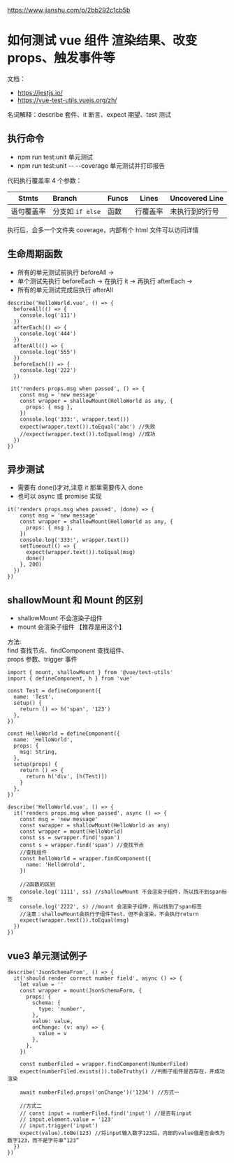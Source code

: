 https://www.jianshu.com/p/2bb292c1cb5b

# 如何测试 vue 组件 渲染结果、改变 props、触发事件等

文档：

- https://jestjs.io/
- https://vue-test-utils.vuejs.org/zh/

名词解释：describe 套件、it 断言、expect 期望、test 测试

## 执行命令

- npm run test:unit 单元测试
- npm run test:unit -- --coverage 单元测试并打印报告

代码执行覆盖率 4 个参数：

| Stmts      | Branch           | Funcs | Lines    | Uncovered Line |
| ---------- | :--------------- | ----- | -------- | -------------- |
| 语句覆盖率 | 分支如 `if else` | 函数  | 行覆盖率 | 未执行到的行号 |

执行后，会多一个文件夹 coverage，内部有个 html 文件可以访问详情

## 生命周期函数

- 所有的单元测试前执行 beforeAll ->
- 单个测试先执行 beforeEach -> 在执行 it -> 再执行 afterEach ->
- 所有的单元测试完成后执行 afterAll

```
describe('HelloWorld.vue', () => {
  beforeAll(() => {
    console.log('111')
  })
  afterEach(() => {
    console.log('444')
  })
  afterAll(() => {
    console.log('555')
  })
  beforeEach(() => {
    console.log('222')
  })

 it('renders props.msg when passed', () => {
    const msg = 'new message'
    const wrapper = shallowMount(HelloWorld as any, {
      props: { msg },
    })
    console.log('333:', wrapper.text())
    expect(wrapper.text()).toEqual('abc') //失败
    //expect(wrapper.text()).toEqual(msg) //成功
  })
})
```

## 异步测试

- 需要有 done()才对,注意 it 那里需要传入 done
- 也可以 async 或 promise 实现

```
it('renders props.msg when passed', (done) => {
    const msg = 'new message'
    const wrapper = shallowMount(HelloWorld as any, {
      props: { msg },
    })
    console.log('333:', wrapper.text())
    setTimeout(() => {
      expect(wrapper.text()).toEqual(msg)
      done()
    }, 200)
  })
})
```

## shallowMount 和 Mount 的区别

- shallowMount 不会渲染子组件
- mount 会渲染子组件 【推荐是用这个】

方法:\
find 查找节点、findComponent 查找组件、\
props 参数、trigger 事件

```
import { mount, shallowMount } from '@vue/test-utils'
import { defineComponent, h } from 'vue'

const Test = defineComponent({
  name: 'Test',
  setup() {
    return () => h('span', '123')
  },
})

const HelloWorld = defineComponent({
  name: 'HelloWorld',
  props: {
    msg: String,
  },
  setup(props) {
    return () => {
      return h('div', [h(Test)])
    }
  },
})

describe('HelloWorld.vue', () => {
  it('renders props.msg when passed', async () => {
    const msg = 'new message'
    const swrapper = shallowMount(HelloWorld as any)
    const wrapper = mount(HelloWorld)
    const ss = swrapper.find('span')
    const s = wrapper.find('span') //查找节点
    //查找组件
    const helloWorld = wrapper.findComponent({
      name: 'HelloWrold',
    })

    //2函数的区别
    console.log('1111', ss) //shallowMount 不会渲染子组件，所以找不到span标签
    console.log('2222', s) //mount 会渲染子组件，所以找到了span标签
    //注意：shallowMount会执行子组件Test，但不会渲染，不会执行return
    expect(wrapper.text()).toEqual(msg)
  })
})
```

## vue3 单元测试例子

```
describe('JsonSchemaFrom', () => {
  it('should render correct number field', async () => {
    let value = ''
    const wrapper = mount(JsonSchemaForm, {
      props: {
        schema: {
          type: 'number',
        },
        value: value,
        onChange: (v: any) => {
          value = v
        },
      },
    })

    const numberFiled = wrapper.findComponent(NumberFiled)
    expect(numberFiled.exists()).toBeTruthy() //判断子组件是否存在，并成功渲染

    await numberFiled.props('onChange')('1234') //方式一

    //方式二
    // const input = numberFiled.find('input') //是否有input
    // input.element.value = '123'
    // input.trigger('input')
    expect(value).toBe(123) //将input输入数字123后，内部的value值是否会改为数字123，而不是字符串“123”
  })
})
```
